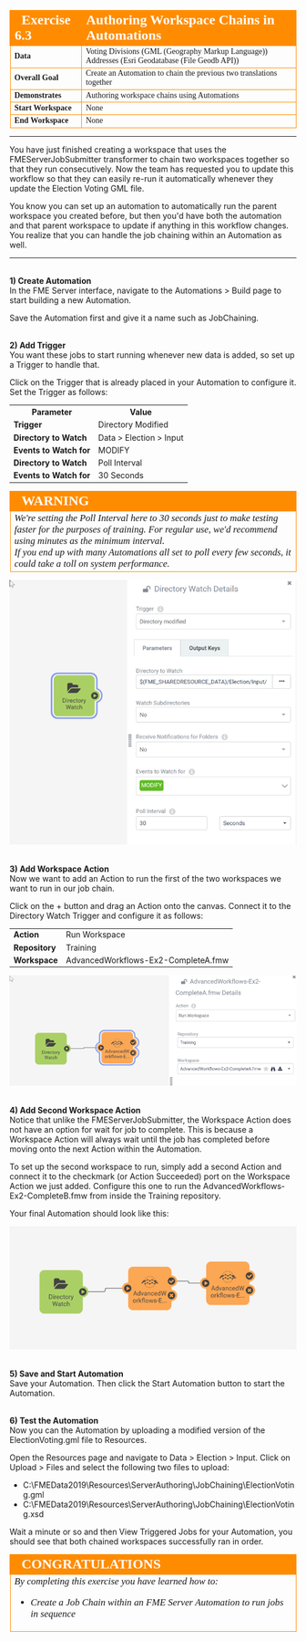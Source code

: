 <!--Instructor Notes-->

<!--Exercise Section-->


<table style="border-spacing: 0px;border-collapse: collapse;font-family:serif">
<tr>
<td width=25% style="vertical-align:middle;background-color:darkorange;border: 2px solid darkorange">
<i class="fa fa-cogs fa-lg fa-pull-left fa-fw" style="color:white;padding-right: 12px;vertical-align:text-top"></i>
<span style="color:white;font-size:x-large;font-weight: bold">Exercise 6.3</span>
</td>
<td style="border: 2px solid darkorange;background-color:darkorange;color:white">
<span style="color:white;font-size:x-large;font-weight: bold">Authoring Workspace Chains in Automations</span>
</td>
</tr>

<tr>
<td style="border: 1px solid darkorange; font-weight: bold">Data</td>
<td style="border: 1px solid darkorange">Voting Divisions (GML (Geography Markup Language))<br>Addresses (Esri Geodatabase (File Geodb API))</td>
</tr>

<tr>
<td style="border: 1px solid darkorange; font-weight: bold">Overall Goal</td>
<td style="border: 1px solid darkorange">Create an Automation to chain the previous two translations together</td>
</tr>

<tr>
<td style="border: 1px solid darkorange; font-weight: bold">Demonstrates</td>
<td style="border: 1px solid darkorange">Authoring workspace chains using Automations</td>
</tr>

<tr>
<td style="border: 1px solid darkorange; font-weight: bold">Start Workspace</td>
<td style="border: 1px solid darkorange">None</td>
</tr>

<tr>
<td style="border: 1px solid darkorange; font-weight: bold">End Workspace</td>
<td style="border: 1px solid darkorange">None</td>
</tr>

</table>

---

You have just finished creating a workspace that uses the FMEServerJobSubmitter transformer to chain two workspaces together so that they run consecutively. Now the team has requested you to update this workflow so that they can easily re-run it automatically whenever they update the Election Voting GML file.

You know you can set up an automation to automatically run the parent workspace you created before, but then you'd have both the automation and that parent workspace to update if anything in this workflow changes. You realize that you can handle the job chaining within an Automation as well.

---

<br>**1) Create Automation**
<br>In the FME Server interface, navigate to the Automations > Build page to start building a new Automation.

Save the Automation first and give it a name such as JobChaining.

<br>**2) Add Trigger**
<br>You want these jobs to start running whenever new data is added, so set up a Trigger to handle that.

Click on the Trigger that is already placed in your Automation to configure it. Set the Trigger as follows:

<table style="border: 0px">

<tr>
<th style="font-weight: bold">Parameter</th>
<th style="">Value</th>
</tr>

<tr>
<td style="font-weight: bold">Trigger</td>
<td style="">Directory Modified</td>
</tr>

<tr>
<td style="font-weight: bold">Directory to Watch</td>
<td style="">Data > Election > Input</td>
</tr>

<tr>
<td style="font-weight: bold">Events to Watch for</td>
<td style="">MODIFY</td>
</tr>

<tr>
<td style="font-weight: bold">Directory to Watch</td>
<td style="">Poll Interval</td>
</tr>

<tr>
<td style="font-weight: bold">Events to Watch for</td>
<td style="">30 Seconds</td>
</tr>

</table>

<!--Warning Section-->

<table style="border-spacing: 0px">
<tr>
<td style="vertical-align:middle;background-color:darkorange;border: 2px solid darkorange">
<i class="fa fa-exclamation-triangle fa-lg fa-pull-left fa-fw" style="color:white;padding-right: 12px;vertical-align:text-top"></i>
<span style="color:white;font-size:x-large;font-weight: bold;font-family:serif">WARNING</span>
</td>
</tr>

<tr>
<td style="border: 1px solid darkorange">
<span style="font-family:serif; font-style:italic; font-size:larger">
We're setting the Poll Interval here to 30 seconds just to make testing faster for the purposes of training. For regular use, we'd recommend using minutes as the minimum interval.
<br>If you end up with many Automations all set to poll every few seconds, it could take a toll on system performance.
</span>
</td>
</tr>
</table>

![](./Images/Img6.227.Ex3.DirectoryWatch.png)


<br>**3) Add Workspace Action**
<br>Now we want to add an Action to run the first of the two workspaces we want to run in our job chain.

Click on the + button and drag an Action onto the canvas. Connect it to the Directory Watch Trigger and configure it as follows:

<table style="border: 0px">

<tr>
<td style="font-weight: bold">Action</td>
<td style="">Run Workspace</td>
</tr>

<tr>
<td style="font-weight: bold">Repository</td>
<td style="">Training</td>
</tr>

<tr>
<td style="font-weight: bold">Workspace</td>
<td style="">AdvancedWorkflows-Ex2-CompleteA.fmw</td>
</tr>

</table>

![](./Images/Img6.228.Ex3.FirstWorkspace.png)


<br>**4) Add Second Workspace Action**
<br>Notice that unlike the FMEServerJobSubmitter, the Workspace Action does not have an option for wait for job to complete. This is because a Workspace Action will always wait until the job has completed before moving onto the next Action within the Automation.

To set up the second workspace to run, simply add a second Action and connect it to the checkmark (or Action Succeeded) port on the Workspace Action we just added. Configure this one to run the AdvancedWorkflows-Ex2-CompleteB.fmw from inside the Training repository.

Your final Automation should look like this:

![](./Images/Img6.229.Ex3.FinalAutomation.png)

<br>**5) Save and Start Automation**
<br>Save your Automation. Then click the Start Automation button to start the Automation.

<br>**6) Test the Automation**
<br> Now you can the Automation by uploading a modified version of the ElectionVoting.gml file to Resources.

Open the Resources page and navigate to Data > Election > Input. Click on Upload > Files and select the following two files to upload:

- C:\FMEData2019\Resources\ServerAuthoring\JobChaining\ElectionVoting.gml
- C:\FMEData2019\Resources\ServerAuthoring\JobChaining\ElectionVoting.xsd

Wait a minute or so and then View Triggered Jobs for your Automation, you should see that both chained workspaces successfully ran in order.

<!--Exercise Congratulations Section-->

<table style="border-spacing: 0px">
<tr>
<td style="vertical-align:middle;background-color:darkorange;border: 2px solid darkorange">
<i class="fa fa-thumbs-o-up fa-lg fa-pull-left fa-fw" style="color:white;padding-right: 12px;vertical-align:text-top"></i>
<span style="color:white;font-size:x-large;font-weight: bold;font-family:serif">CONGRATULATIONS</span>
</td>
</tr>

<tr>
<td style="border: 1px solid darkorange">
<span style="font-family:serif; font-style:italic; font-size:larger">
By completing this exercise you have learned how to:
<br>
<ul><li>Create a Job Chain within an FME Server Automation to run jobs in sequence</li>
</ul>
</span>
</td>
</tr>
</table>
